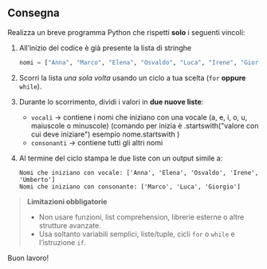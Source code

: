 ## Consegna

Realizza un breve programma Python che rispetti **solo** i seguenti vincoli:

1. All’inizio del codice è già presente la lista di stringhe

    ```python
    nomi = ["Anna", "Marco", "Elena", "Osvaldo", "Luca", "Irene", "Giorgio", "Umberto"]
    ```

2. Scorri la lista _una sola volta_ usando un ciclo a tua scelta (`for` **oppure** `while`).

3. Durante lo scorrimento, dividi i valori in **due nuove liste**:

    - `vocali` → contiene i nomi che iniziano con una vocale (a, e, i, o, u, maiuscole o minuscole) (comando per inizia è .startswith("valore con cui deve iniziare") esempio nome.startswith )
    - `consonanti` → contiene tutti gli altri nomi

4. Al termine del ciclo stampa le due liste con un output simile a:

    ```
    Nomi che iniziano con vocale: ['Anna', 'Elena', 'Osvaldo', 'Irene', 'Umberto']
    Nomi che iniziano con consonante: ['Marco', 'Luca', 'Giorgio']
    ```

> **Limitazioni obbligatorie**
>
> -   Non usare funzioni, list comprehension, librerie esterne o altre strutture avanzate.
> -   Usa soltanto variabili semplici, liste/tuple, cicli `for` o `while` e l’istruzione `if`.

Buon lavoro!
